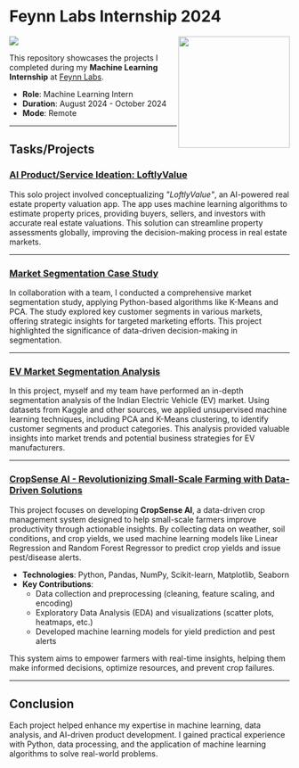 # Feynn Labs Internship 2024
![](https://img.shields.io/badge/Tools-python%20%7C%20pandas%20%7C%20numpy%20%7C%20seaborn%20%7C%20matplotlib%20%7C%20sklearn-green?style=for-the-badge)
<img align="right" src="https://media-exp1.licdn.com/dms/image/C4E0BAQFsR2odu1HlDw/company-logo_200_200/0/1618823231043?e=2147483647&v=beta&t=ilJeLegaw6JWKvSIyh1IhTTZZw1-nAtmfqqQJSeTuSs" width="200">

This repository showcases the projects I completed during my **Machine Learning Internship** at [Feynn Labs](https://feynnlabs.com/).

- **Role**: Machine Learning Intern
- **Duration**: August 2024 - October 2024
- **Mode**: Remote

---

## Tasks/Projects

### [AI Product/Service Ideation: LoftlyValue](https://github.com/abhishek-sriram/Feynn-Labs-Internship-2024/tree/main/Task%20-%20AI%20Product%20Ideation%20Prototyping)
This solo project involved conceptualizing *"LoftlyValue"*, an AI-powered real estate property valuation app. The app uses machine learning algorithms to estimate property prices, providing buyers, sellers, and investors with accurate real estate valuations. This solution can streamline property assessments globally, improving the decision-making process in real estate markets.

---

### [Market Segmentation Case Study](https://github.com/abhishek-sriram/Feynn-Labs-Internship-2024/tree/main/Task%20-%20Market%20Segmentation%20Case%20Study)
In collaboration with a team, I conducted a comprehensive market segmentation study, applying Python-based algorithms like K-Means and PCA. The study explored key customer segments in various markets, offering strategic insights for targeted marketing efforts. This project highlighted the significance of data-driven decision-making in segmentation.

---

### [EV Market Segmentation Analysis](https://github.com/abhishek-sriram/Feynn-Labs-Internship-2024/tree/main/Task%20-%20EV%20Market%20Segmentation)
In this project, myself and my team have performed an in-depth segmentation analysis of the Indian Electric Vehicle (EV) market. Using datasets from Kaggle and other sources, we applied unsupervised machine learning techniques, including PCA and K-Means clustering, to identify customer segments and product categories. This analysis provided valuable insights into market trends and potential business strategies for EV manufacturers.

---

### [CropSense AI - Revolutionizing Small-Scale Farming with Data-Driven Solutions](https://github.com/abhishek-sriram/Feynn-Labs-Internship-2024/tree/main/Task%20-%20CropSense%20AI)
This project focuses on developing **CropSense AI**, a data-driven crop management system designed to help small-scale farmers improve productivity through actionable insights. By collecting data on weather, soil conditions, and crop yields, we used machine learning models like Linear Regression and Random Forest Regressor to predict crop yields and issue pest/disease alerts.

- **Technologies**: Python, Pandas, NumPy, Scikit-learn, Matplotlib, Seaborn
- **Key Contributions**: 
  - Data collection and preprocessing (cleaning, feature scaling, and encoding)
  - Exploratory Data Analysis (EDA) and visualizations (scatter plots, heatmaps, etc.)
  - Developed machine learning models for yield prediction and pest alerts

This system aims to empower farmers with real-time insights, helping them make informed decisions, optimize resources, and prevent crop failures.

---

## Conclusion
Each project helped enhance my expertise in machine learning, data analysis, and AI-driven product development. I gained practical experience with Python, data processing, and the application of machine learning algorithms to solve real-world problems.


